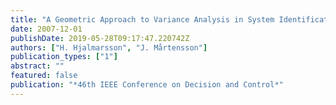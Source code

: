 ```yaml
---
title: "A Geometric Approach to Variance Analysis in System Identification: Theory and Nonlinear Systems"
date: 2007-12-01
publishDate: 2019-05-28T09:17:47.220742Z
authors: ["H. Hjalmarsson", "J. Mårtensson"]
publication_types: ["1"]
abstract: ""
featured: false
publication: "*46th IEEE Conference on Decision and Control*"
---
```


